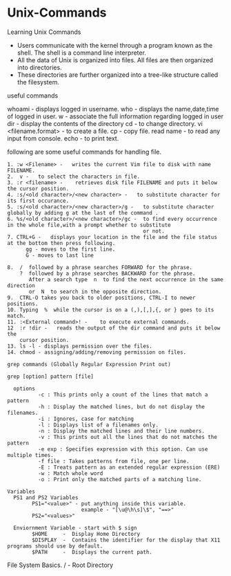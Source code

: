 # Unix-Commands
Learning Unix Commands

- Users communicate with the kernel through a program known as the shell. The shell is a command line interpreter.
- All the data of Unix is organized into files. All files are then organized into directories.
- These directories are further organized into a tree-like structure called the filesystem.

useful commands

  whoami - displays logged in username.
  who - displays the name,date,time of logged in user.
  w - associate the full information regarding logged in user
  dir -   display the contents of the directory
  cd <directory name> -   to change directory.
  vi <filename.format> -  to create a file.
  cp <source filename> <destination filename> - copy file.
  read name - to read any input from console.
  echo <text> - to print text. 

following are some useful commands for handling file.
    
    1. :w <Filename> -   writes the current Vim file to disk with name FILENAME.
    2.  v -   to select the characters in file.
    3. :r <filename> -    retrieves disk file FILENAME and puts it below the cursor position.
    4. :s/<old character>/<new character> -   to substitute character for its first occurance.
    5. :s/<old character>/<new character>/g -   to substitute character globally by adding g at the last of the command .
    6. %s/<old character>/<new character>/gc -  to find every occurrence in the whole file,with a prompt whether to substitute
                                                or not.
    7. CTRL+G -   displays your location in the file and the file status at the bottom then press following.
          gg - moves to the first line.
          G - moves to last line
          
    8.  /  followed by a phrase searches FORWARD for the phrase.
        ?  followed by a phrase searches BACKWARD for the phrase.
           After a search type  n  to find the next occurrence in the same direction
           or  N  to search in the opposite direction.
    9.  CTRL-O takes you back to older positions, CTRL-I to newer positions.
    10. Typing  %  while the cursor is on a (,),[,],{, or } goes to its match.    
    11. :<External command>! -    to execute external commands.
    12  :r !dir -   reads the output of the dir command and puts it below the
        cursor position.
    13. ls -l - displays permission over the files.
    14. chmod - assigning/adding/removing permission on files.
    
    grep commands (Globally Regular Expression Print out)
    
    grep [option] pattern [file]
    
      options
              -c : This prints only a count of the lines that match a pattern
              -h : Display the matched lines, but do not display the filenames.
              -i : Ignores, case for matching
              -l : Displays list of a filenames only.
              -n : Display the matched lines and their line numbers.
              -v : This prints out all the lines that do not matches the pattern
              -e exp : Specifies expression with this option. Can use multiple times.
              -f file : Takes patterns from file, one per line.
              -E : Treats pattern as an extended regular expression (ERE)
              -w : Match whole word
              -o : Print only the matched parts of a matching line.

    Variables
      PS1 and PS2 Variables
            PS1="<value>" - put anything inside this variable.
                            example - "[\u@\h\s]\$", "==>"
            PS2="<values>"
            
      Enviornment Variable - start with $ sign 
            $HOME     -  Display Home Directory   
            $DISPLAY  -  Contains the identifier for the display that X11 programs should use by default.
            $PATH     -  Displays the current path.
    
File System Basics.
  / - Root Directory
